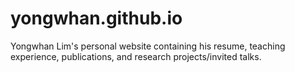 # yongwhan.github.io

Yongwhan Lim's personal website containing his resume, teaching experience, publications, and research projects/invited talks.
